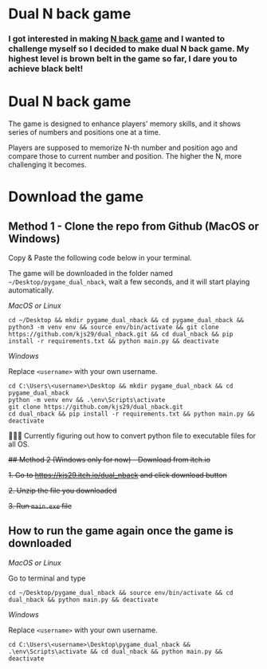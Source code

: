 # Dual N back game

### I got interested in making [N back game](https://github.com/kjs29/nback) and I wanted to challenge myself so I decided to make dual N back game. My highest level is brown belt in the game so far, I dare you to achieve black belt!

# Dual N back game

The game is designed to enhance players' memory skills, and it shows series of numbers and positions one at a time. 

Players are supposed to memorize N-th number and position ago and compare those to current number and position. The higher the N, more challenging it becomes. 

# Download the game 

## Method 1 - Clone the repo from Github (MacOS or Windows)

Copy & Paste the following code below in your terminal.

The game will be downloaded in the folder named `~/Desktop/pygame_dual_nback`, wait a few seconds, and it will start playing automatically.

<em>MacOS or Linux</em>

```
cd ~/Desktop && mkdir pygame_dual_nback && cd pygame_dual_nback && python3 -m venv env && source env/bin/activate && git clone https://github.com/kjs29/dual_nback.git && cd dual_nback && pip install -r requirements.txt && python main.py && deactivate
```

<em>Windows</em>

Replace `<username>` with your own username.

```
cd C:\Users\<username>\Desktop && mkdir pygame_dual_nback && cd pygame_dual_nback
python -m venv env && .\env\Scripts\activate
git clone https://github.com/kjs29/dual_nback.git
cd dual_nback && pip install -r requirements.txt && python main.py && deactivate
```

👨🏻‍💻 Currently figuring out how to convert python file to executable files for all OS.

~~## Method 2 (Windows only for now) - Download from itch.io~~

~~1. Go to https://kjs29.itch.io/dual_nback and click download button~~

~~2. Unzip the file you downloaded~~

~~3. Run `main.exe` file~~

## How to run the game again once the game is downloaded

<em>MacOS or Linux</em>

Go to terminal and type

```
cd ~/Desktop/pygame_dual_nback && source env/bin/activate && cd dual_nback && python main.py && deactivate
```

<em>Windows</em>

Replace `<username>` with your own username.

```
cd C:\Users\<username>\Desktop\pygame_dual_nback && .\env\Scripts\activate && cd dual_nback && python main.py && deactivate
```
